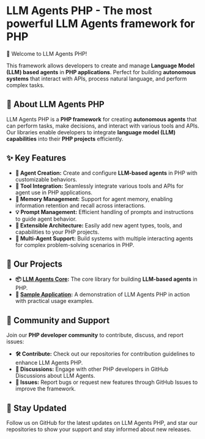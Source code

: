 # LLM Agents PHP - The most powerful LLM Agents framework for PHP

👋 Welcome to LLM Agents PHP!

This framework allows developers to create and manage **Language Model (LLM) based agents** in **PHP applications**. Perfect for building **autonomous systems** that interact with APIs, process natural language, and perform complex tasks.

## 📖 About LLM Agents PHP

LLM Agents PHP is a **PHP framework** for creating **autonomous agents** that can perform tasks, make decisions, and interact with various tools and APIs. Our libraries enable developers to integrate **language model (LLM) capabilities** into their **PHP projects** efficiently.

## ✨ Key Features

- **🤖 Agent Creation:** Create and configure **LLM-based agents** in PHP with customizable behaviors.
- **🔧 Tool Integration:** Seamlessly integrate various tools and APIs for agent use in PHP applications.
- **🧠 Memory Management:** Support for agent memory, enabling information retention and recall across interactions.
- **💡 Prompt Management:** Efficient handling of prompts and instructions to guide agent behavior.
- **🔌 Extensible Architecture:** Easily add new agent types, tools, and capabilities to your PHP projects.
- **🤝 Multi-Agent Support:** Build systems with multiple interacting agents for complex problem-solving scenarios in PHP.

## 📂 Our Projects

- **📦 [LLM Agents Core](https://github.com/llm-agents-php/agents):** The core library for building **LLM-based agents** in PHP.
- **📝 [Sample Application](https://github.com/llm-agents-php/sample-app):** A demonstration of LLM Agents PHP in action with practical usage examples.

## 💬 Community and Support

Join our **PHP developer community** to contribute, discuss, and report issues:

- **🛠️ Contribute:** Check out our repositories for contribution guidelines to enhance LLM Agents PHP.
- **💬 Discussions:** Engage with other PHP developers in GitHub Discussions about LLM Agents.
- **🐛 Issues:** Report bugs or request new features through GitHub Issues to improve the framework.

## 🔔 Stay Updated

Follow us on GitHub for the latest updates on LLM Agents PHP, and star our repositories to show your support and stay informed about new releases.
